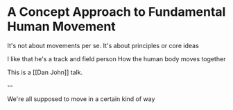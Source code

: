 # A Concept Approach to Fundamental Human Movement

It's not about movements per se. 
It's about principles
or core ideas

I like that he's a track and field person
How the human body moves together

This is a [[Dan John]] talk.

--

We're all supposed to move in a certain kind of way